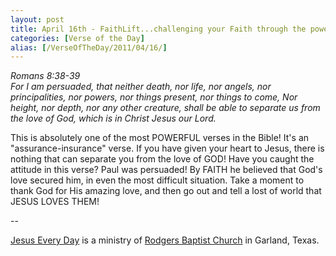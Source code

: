 ```yaml
---
layout: post
title: April 16th - FaithLift...challenging your Faith through the power of
categories: [Verse of the Day]
alias: [/VerseOfTheDay/2011/04/16/]
---
```


_Romans 8:38-39  
For I am persuaded, that neither death, nor life, nor angels, nor
principalities, nor powers, nor things present, nor things to come,
Nor height, nor depth, nor any other creature, shall be able to
separate us from the love of God, which is in Christ Jesus our
Lord._

This is absolutely one of the most POWERFUL verses in the Bible!
It's an "assurance-insurance" verse. If you have given your heart to
Jesus, there is nothing that can separate you from the love of GOD!
Have you caught the attitude in this verse? Paul was persuaded! By
FAITH he believed that God's love secured him, in even the most
difficult situation. Take a moment to thank God for His amazing love,
and then go out and tell a lost of world that JESUS LOVES THEM!

 --

<a href=http://jesuseveryday.net>Jesus Every Day</a> is a ministry of <a href=http://rodgersbaptist.net>Rodgers Baptist Church</a> in Garland, Texas.
